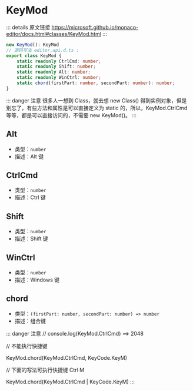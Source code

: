 # KeyMod

<backTop />
        
::: details 原文链接
https://microsoft.github.io/monaco-editor/docs.html#classes/KeyMod.html
:::

```ts
new KeyMod(): KeyMod
// 源码写法 editor.api.d.ts :
export class KeyMod {
    static readonly CtrlCmd: number;
    static readonly Shift: number;
    static readonly Alt: number;
    static readonly WinCtrl: number;
    static chord(firstPart: number, secondPart: number): number;
}
```

::: danger 注意
很多人一想到 Class，就去想 new Class() 得到实例对象，但是别忘了，有些方法和属性是可以直接定义为 static 的，所以，KeyMod.CtrlCmd 等等，都是可以直接访问的，不需要 new KeyMod()。
:::

## Alt
 
- 类型：`number`
- 描述：Alt 键

## CtrlCmd

- 类型：`number`
- 描述：Ctrl 键

## Shift

- 类型：`number`
- 描述：Shift 键


## WinCtrl

- 类型：`number`
- 描述：Windows 键

## chord

- 类型：`(firstPart: number, secondPart: number) => number`
- 描述：组合键

::: danger 注意
// console.log(KeyMod.CtrlCmd) ==> 2048

// 不能执行快捷键

KeyMod.chord(KeyMod.CtrlCmd, KeyCode.KeyM)

// 下面的写法可执行快捷键 Ctrl M

KeyMod.chord(KeyMod.CtrlCmd | KeyCode.KeyM)
:::
